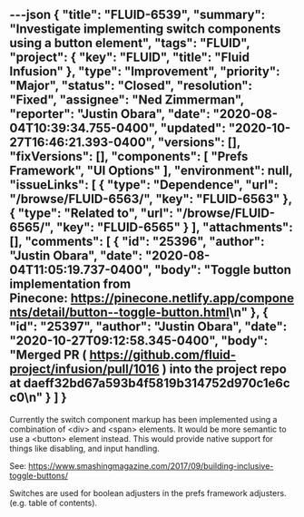 ---json
{
  "title": "FLUID-6539",
  "summary": "Investigate implementing switch components using a button element",
  "tags": "FLUID",
  "project": {
    "key": "FLUID",
    "title": "Fluid Infusion"
  },
  "type": "Improvement",
  "priority": "Major",
  "status": "Closed",
  "resolution": "Fixed",
  "assignee": "Ned Zimmerman",
  "reporter": "Justin Obara",
  "date": "2020-08-04T10:39:34.755-0400",
  "updated": "2020-10-27T16:46:21.393-0400",
  "versions": [],
  "fixVersions": [],
  "components": [
    "Prefs Framework",
    "UI Options"
  ],
  "environment": null,
  "issueLinks": [
    {
      "type": "Dependence",
      "url": "/browse/FLUID-6563/",
      "key": "FLUID-6563"
    },
    {
      "type": "Related to",
      "url": "/browse/FLUID-6565/",
      "key": "FLUID-6565"
    }
  ],
  "attachments": [],
  "comments": [
    {
      "id": "25396",
      "author": "Justin Obara",
      "date": "2020-08-04T11:05:19.737-0400",
      "body": "Toggle button implementation from Pinecone: <https://pinecone.netlify.app/components/detail/button--toggle-button.html>\n"
    },
    {
      "id": "25397",
      "author": "Justin Obara",
      "date": "2020-10-27T09:12:58.345-0400",
      "body": "Merged PR ( <https://github.com/fluid-project/infusion/pull/1016> ) into the project repo at daeff32bd67a593b4f5819b314752d970c1e6cc0\n"
    }
  ]
}
---
Currently the switch component markup has been implemented using a combination of \<div> and \<span> elements. It would be more semantic to use a \<button> element instead. This would provide native support for things like disabling, and input handling. 

See: <https://www.smashingmagazine.com/2017/09/building-inclusive-toggle-buttons/>

Switches are used for boolean adjusters in the prefs framework adjusters. (e.g. table of contents).

        